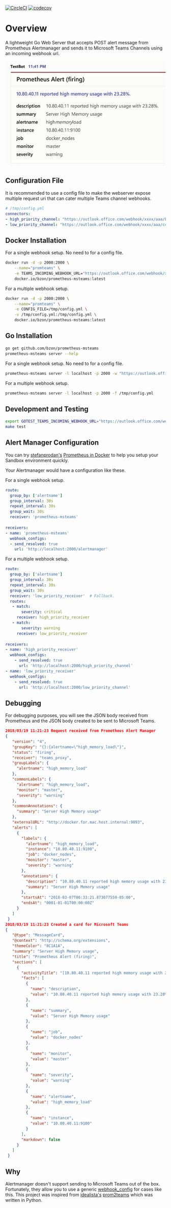 [![CircleCI](https://circleci.com/gh/bzon/prometheus-msteams.svg?style=svg)](https://circleci.com/gh/bzon/prometheus-msteams)
[![codecov](https://codecov.io/gh/bzon/prometheus-msteams/branch/master/graph/badge.svg)](https://codecov.io/gh/bzon/prometheus-msteams)

# Overview

A lightweight Go Web Server that accepts POST alert message from Prometheus Alertmanager and sends it to Microsoft Teams Channels using an incoming webhook url.

![](./docs/teams_screenshot.png)

## Configuration File

It is recommended to use a config file to make the webserver expose multiple request uri that can cater multiple Teams channel webhooks.

```yaml
# /tmp/config.yml
connectors:
- high_priority_channel: "https://outlook.office.com/webhook/xxxx/aaa/bbb"
- low_priority_channel: "https://outlook.office.com/webhook/xxxx/aaa/ccc"
```

## Docker Installation

For a single webhook setup. No need to for a config file.

```bash
docker run -d -p 2000:2000 \
    --name="promteams" \
    -e TEAMS_INCOMING_WEBHOOK_URL="https://outlook.office.com/webhook/xxxx/aaa/bbb" \
    docker.io/bzon/prometheus-msteams:latest
```

For a multiple webhook setup.

```bash
docker run -d -p 2000:2000 \
    --name="promteams" \
    -e CONFIG_FILE=/tmp/config.yml \
    -v /tmp/config.yml:/tmp/config.yml \
    docker.io/bzon/prometheus-msteams:latest
```

## Go Installation

```bash
go get github.com/bzon/prometheus-msteams
prometheus-msteams server --help
```

For a single webhook setup. No need to for a config file.

```bash
prometheus-msteams server -l localhost -p 2000 -w "https://outlook.office.com/webhook/xxxx-xxxx-xxx"
```

For a multiple webhook setup.

```bash
prometheus-msteams server -l localhost -p 2000 -f /tmp/config.yml
```

## Development and Testing

```bash
export GOTEST_TEAMS_INCOMING_WEBHOOK_URL="https://outlook.office.com/webhook/xxxx-xxxx-xxx"
make test
```

## Alert Manager Configuration

You can try [stefanprodan's](https://github.com/stefanprodan) [Prometheus in Docker](https://github.com/stefanprodan/dockprom) to help you setup your Sandbox environment quickly.

Your Alertmanager would have a configuration like these.

For a single webhook setup.

```yaml
route:
  group_by: ['alertname']
  group_interval: 30s
  repeat_interval: 30s
  group_wait: 30s
  receiver: 'prometheus-msteams'

receivers:
- name: 'prometheus-msteams'
  webhook_configs:
  - send_resolved: true
    url: 'http://localhost:2000/alertmanager'
```

For a multiple webhook setup.

```yaml
route:
  group_by: ['alertname']
  group_interval: 30s
  repeat_interval: 30s
  group_wait: 30s
  receiver: 'low_priority_receiver'  # Fallback.
  routes:
   - match:
       severity: critical
     receiver: high_priority_receiver
   - match:
       severity: warning
     receiver: low_priority_receiver

receivers:
- name: 'high_priority_receiver'
  webhook_configs:
    - send_resolved: true
      url: 'http://localhost:2000/high_priority_channel'
- name: 'low_priority_receiver'
  webhook_configs:
    - send_resolved: true
      url: 'http://localhost:2000/low_priority_channel'
```

## Debugging

For debugging purposes, you will see the JSON body received from Prometheus and the JSON body created to be sent to Microsoft Teams.

```json
2018/03/19 11:21:23 Request received from Prometheus Alert Manager
{
   "version": "4",
   "groupKey": "{}:{alertname=\"high_memory_load\"}",
   "status": "firing",
   "receiver": "teams_proxy",
   "groupLabels": {
     "alertname": "high_memory_load"
   },
   "commonLabels": {
     "alertname": "high_memory_load",
     "monitor": "master",
     "severity": "warning"
   },
   "commonAnnotations": {
     "summary": "Server High Memory usage"
   },
   "externalURL": "http://docker.for.mac.host.internal:9093",
   "alerts": [
     {
       "labels": {
         "alertname": "high_memory_load",
         "instance": "10.80.40.11:9100",
         "job": "docker_nodes",
         "monitor": "master",
         "severity": "warning"
       },
       "annotations": {
         "description": "10.80.40.11 reported high memory usage with 23.28%.",
         "summary": "Server High Memory usage"
       },
       "startsAt": "2018-03-07T06:33:21.873077559-05:00",
       "endsAt": "0001-01-01T00:00:00Z"
     }
   ]
 }
2018/03/19 11:21:23 Created a card for Microsoft Teams
{
   "@type": "MessageCard",
   "@context": "http://schema.org/extensions",
   "themeColor": "8C1A1A",
   "summary": "Server High Memory usage",
   "title": "Prometheus Alert (firing)",
   "sections": [
     {
       "activityTitle": "[10.80.40.11 reported high memory usage with 23.28%.](http://docker.for.mac.host.internal:9093)",
       "facts": [
         {
           "name": "description",
           "value": "10.80.40.11 reported high memory usage with 23.28%."
         },
         {
           "name": "summary",
           "value": "Server High Memory usage"
         },
         {
           "name": "job",
           "value": "docker_nodes"
         },
         {
           "name": "monitor",
           "value": "master"
         },
         {
           "name": "severity",
           "value": "warning"
         },
         {
           "name": "alertname",
           "value": "high_memory_load"
         },
         {
           "name": "instance",
           "value": "10.80.40.11:9100"
         }
       ],
       "markdown": false
     }
   ]
 }
```

## Why

Alertmanager doesn't support sending to Microsoft Teams out of the box. Fortunately, they allow you to use a generic [webhook_config](https://prometheus.io/docs/alerting/configuration/#webhook_config) for cases like this. This project was inspired from [idealista's](https://github.com/idealista/) [prom2teams](https://github.com/idealista/prom2teams) which was written in Python. 
